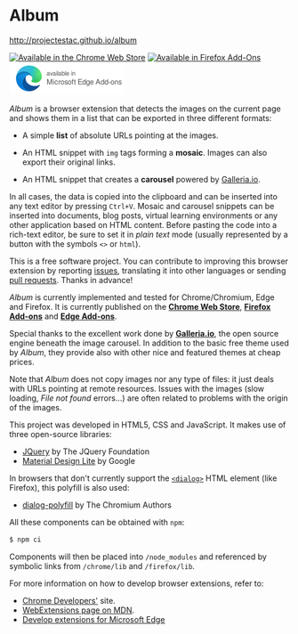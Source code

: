 # Album
http://projectestac.github.io/album

[![Available in the Chrome Web Store](https://raw.githubusercontent.com/projectestac/album/master/misc/chrome-store/ChromeWebStore_Badge_v2_206x58.png)](https://chrome.google.com/webstore/detail/album/obknigmaekkacdkckfeegcfiefdaeked)  [![Available in Firefox Add-Ons](https://raw.githubusercontent.com/projectestac/album/master/misc/firefox-addons/amo_badge.png)](https://addons.mozilla.org/firefox/addon/photo-album/)  [![Available in Microsoft Edge Add-Ons](https://raw.githubusercontent.com/projectestac/album/master/misc/microsoft-edge-store/edge-store-badge.png)](https://microsoftedge.microsoft.com/addons/detail/%C3%A0lbum/dldelfmgohfegmibjdpijkbdaedoddlg)

_Album_ is a browser extension that detects the images on the current page and shows them in a list that can be exported in three different formats:

* A simple **list** of absolute URLs pointing at the images.

* An HTML snippet with `img` tags forming a **mosaic**. Images can also export their original links.

* An HTML snippet that creates a **carousel** powered by [Galleria.io](http://galleria.io).

In all cases, the data is copied into the clipboard and can be inserted into any text editor by pressing `Ctrl+V`. Mosaic and carousel snippets can be inserted into documents, blog posts, virtual learning environments or any other application based on HTML content. Before pasting the code into a rich-text editor, be sure to set it in _plain text_ mode (usually represented by a button with the symbols `<>` or `html`).

This is a free software project. You can contribute to improving this browser extension by reporting [issues](https://github.com/projectestac/album/issues), translating it into other languages or sending [pull requests](https://github.com/projectestac/album/pulls). Thanks in advance!

_Album_ is currently implemented and tested for Chrome/Chromium, Edge and Firefox. It is currently published on the **[Chrome Web Store](https://chrome.google.com/webstore/detail/album/obknigmaekkacdkckfeegcfiefdaeked)**, **[Firefox Add-ons](https://addons.mozilla.org/ca/firefox/addon/photo-album/)** and **[Edge Add-ons](https://microsoftedge.microsoft.com/addons/detail/%C3%A0lbum/dldelfmgohfegmibjdpijkbdaedoddlg)**.

Special thanks to the excellent work done by **[Galleria.io](http://galleria.io)**, the open source engine beneath the image carousel. In addition to the basic free theme used by _Album_, they provide also with other nice and featured themes at cheap prices.

Note that _Album_ does not copy images nor any type of files: it just deals with URLs pointing at remote resources. Issues with the images (slow loading, _File not found_ errors...) are often related to problems with the origin of the images.

This project was developed in HTML5, CSS and JavaScript. It makes use of three open-source libraries:

* [JQuery](http://jquery.com) by The JQuery Foundation
* [Material Design Lite](https://www.getmdl.io) by Google

In browsers that don't currently support the [`<dialog>`](https://developer.mozilla.org/ca/docs/Web/HTML/Element/dialog) HTML element (like Firefox), this polyfill is also used:

* [dialog-polyfill](https://github.com/GoogleChrome/dialog-polyfill) by The Chromium Authors

All these components can be obtained with `npm`:

```bash
$ npm ci
```

Components will then be placed into `/node_modules` and referenced by symbolic links from `/chrome/lib` and `/firefox/lib`.

For more information on how to develop browser extensions, refer to:

- [Chrome Developers'](https://developer.chrome.com/extensions) site.
- [WebExtensions page on MDN](https://developer.mozilla.org/en-US/Add-ons/WebExtensions).
- [Develop extensions for Microsoft Edge](https://developer.microsoft.com/en-us/microsoft-edge/extensions/)
